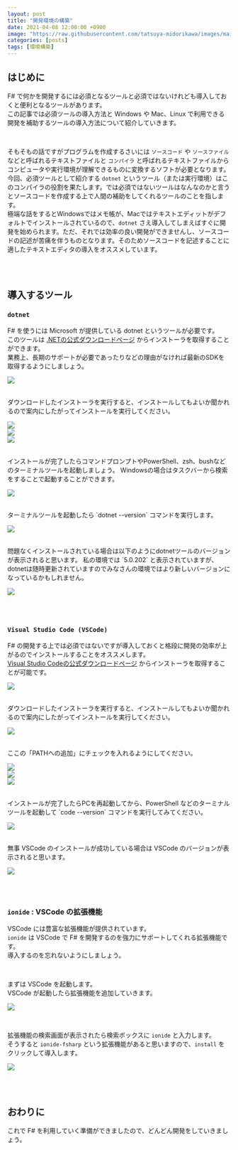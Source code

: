 ```yaml
---
layout: post
title: "開発環境の構築"
date: 2021-04-08 12:00:00 +0900
image: "https://raw.githubusercontent.com/tatsuya-midorikawa/images/main/fsdoc-jp/common/fs-octcat.png"
categories: [posts]
tags: [環境構築]
---
```


## はじめに  

F# で何かを開発するには必須となるツールと必須ではないけれども導入しておくと便利となるツールがあります。  
この記事では必須ツールの導入方法と Windows や Mac、Linux で利用できる開発を補助するツールの導入方法について紹介していきます。  

<br>

そもそもの話ですがプログラムを作成するさいには `ソースコード` や `ソースファイル` などと呼ばれるテキストファイルと `コンパイラ` と呼ばれるテキストファイルからコンピュータや実行環境が理解できるものに変換するソフトが必要となります。  
今回、必須ツールとして紹介する `dotnet` というツール（または実行環境）はこのコンパイラの役割を果たします。では必須ではないツールはなんなのかと言うとソースコードを作成する上で人間の補助をしてくれるツールのことを指します。  
極端な話をするとWindowsではメモ帳が、Macではテキストエディットがデフォルトでインストールされているので、`dotnet` さえ導入してしまえばすぐに開発を始められます。ただ、それでは効率の良い開発ができませんし、ソースコードの記述が苦痛を伴うものとなります。そのためソースコードを記述することに適したテキストエディタの導入をオススメしています。  

<br>  
<br>  

## 導入するツール  

### **`dotnet`**  

F# を使うには Microsoft が提供している dotnet というツールが必要です。  
このツールは [.NETの公式ダウンロードページ](https://dotnet.microsoft.com/download) からインストーラを取得することができます。  
業務上、長期のサポートが必要であったりなどの理由がなければ最新のSDKを取得するようにしましょう。  

![](https://raw.githubusercontent.com/tatsuya-midorikawa/images/main/fsdoc-jp/build-a-dev-env/dotnet-download.png)  

<br>
ダウンロードしたインストーラを実行すると、インストールしてもよいか聞かれるので案内にしたがってインストールを実行してください。  

![](https://raw.githubusercontent.com/tatsuya-midorikawa/images/main/fsdoc-jp/build-a-dev-env/installer-1.png)  
![](https://raw.githubusercontent.com/tatsuya-midorikawa/images/main/fsdoc-jp/build-a-dev-env/installer-2.png)  
![](https://raw.githubusercontent.com/tatsuya-midorikawa/images/main/fsdoc-jp/build-a-dev-env/installer-3.png)  

<br>
インストールが完了したらコマンドプロンプトやPowerShell、zsh、bushなどのターミナルツールを起動しましょう。  
Windowsの場合はタスクバーから検索をすることで起動することができます。  

![](https://raw.githubusercontent.com/tatsuya-midorikawa/images/main/fsdoc-jp/build-a-dev-env/powershell.png)  

<br>
ターミナルツールを起動したら `dotnet --version` コマンドを実行します。  

![](https://raw.githubusercontent.com/tatsuya-midorikawa/images/main/fsdoc-jp/build-a-dev-env/dotnet-1.png)  

<br>
問題なくインストールされている場合は以下のようにdotnetツールのバージョンが表示されると思います。  
私の環境では `5.0.202` と表示されていますが、dotnetは随時更新されていますのでみなさんの環境ではより新しいバージョンになっているかもしれません。  

![](https://raw.githubusercontent.com/tatsuya-midorikawa/images/main/fsdoc-jp/build-a-dev-env/dotnet-2.png)  

<br>  
<br>  

### **`Visual Studio Code (VSCode)`**  

F# の開発する上では必須ではないですが導入しておくと格段に開発の効率が上がるのでインストールすることをオススメします。  
[Visual Studio Codeの公式ダウンロードページ](https://code.visualstudio.com/Download) からインストーラを取得することが可能です。  

![](https://raw.githubusercontent.com/tatsuya-midorikawa/images/main/fsdoc-jp/build-a-dev-env/vsc-download.png)  

<br>
ダウンロードしたインストーラを実行すると、インストールしてもよいか聞かれるので案内にしたがってインストールを実行してください。  

![](https://raw.githubusercontent.com/tatsuya-midorikawa/images/main/fsdoc-jp/build-a-dev-env/vsc-installer-1.png)  

<br>
ここの「PATHへの追加」にチェックを入れるようにしてください。

![](https://raw.githubusercontent.com/tatsuya-midorikawa/images/main/fsdoc-jp/build-a-dev-env/vsc-installer-2.png)  
![](https://raw.githubusercontent.com/tatsuya-midorikawa/images/main/fsdoc-jp/build-a-dev-env/vsc-installer-3.png)  
![](https://raw.githubusercontent.com/tatsuya-midorikawa/images/main/fsdoc-jp/build-a-dev-env/vsc-installer-4.png)  

<br>
インストールが完了したらPCを再起動してから、PowerShell などのターミナルツールを起動して `code --version` コマンドを実行してみてください。　　

![](https://raw.githubusercontent.com/tatsuya-midorikawa/images/main/fsdoc-jp/build-a-dev-env/code-1.png)  

<br>
無事 VSCode のインストールが成功している場合は VSCode のバージョンが表示されると思います。  

![](https://raw.githubusercontent.com/tatsuya-midorikawa/images/main/fsdoc-jp/build-a-dev-env/code-2.png)  

<br>  
<br>  

### **`ionide`** : VSCode の拡張機能  

VSCode には豊富な拡張機能が提供されています。  
`ionide` は VSCode で F# を開発するのを強力にサポートしてくれる拡張機能です。  
導入するのを忘れないようにしましょう。  

<br>

まずは VSCode を起動します。  
VSCode が起動したら拡張機能を追加していきます。  

![](https://raw.githubusercontent.com/tatsuya-midorikawa/images/main/fsdoc-jp/build-a-dev-env/vscode-1.png)  
  
<br>

拡張機能の検索画面が表示されたら検索ボックスに `ionide` と入力します。  
そうすると `ionide-fsharp` という拡張機能があると思いますので、`install` をクリックして導入します。  

![](https://raw.githubusercontent.com/tatsuya-midorikawa/images/main/fsdoc-jp/build-a-dev-env/vscode-2.png)  

<br>
<br>

## おわりに  

これで F# を利用していく準備ができましたので、どんどん開発をしていきましょう。  